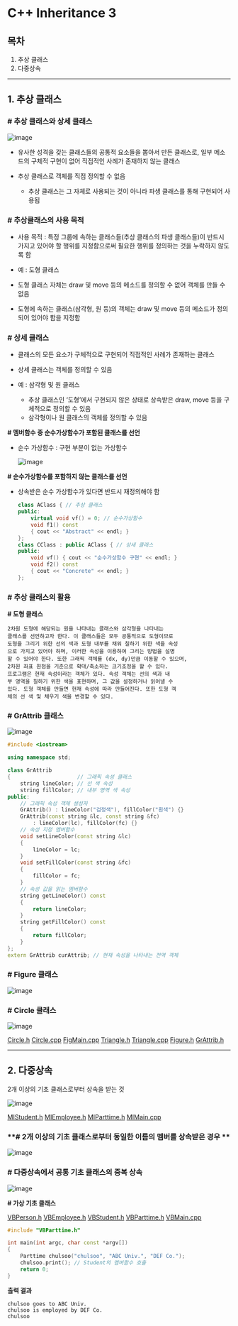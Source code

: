 # **C++ Inheritance 3**

## **목차**
1. 추상 클래스
2. 다중상속

___

## **1. 추상 클래스**

### **# 추상 클래스와 상세 클래스**

![image](https://user-images.githubusercontent.com/66513003/144002748-fe3785a9-2fcb-4526-802c-25c151b12c03.png)

- 유사한 성격을 갖는 클래스들의 공통적 요소들을 뽑아서 만든 클래스로, 일부 메소드의 구체적 구현이 없어 직접적인 사례가 존재하지 않는 클래스

- 추상 클래스로 객체를 직접 정의할 수 없음
    - 추상 클래스는 그 자체로 사용되는 것이 아니라 파생 클래스를 통해 구현되어 사용됨

### **# 추상클래스의 사용 목적**

- 사용 목적 : 특정 그룹에 속하는 클래스들(추상 클래스의 파생 클래스들)이 반드시 가지고 있어야 할 행위를 지정함으로써 필요한 행위를 정의하는 것을 누락하지 않도록 함

- 예 : 도형 클래스
- 도형 클래스 자체는 draw 및 move 등의 메소드를 정의할 수 없어 객체를 만들 수 없음
- 도형에 속하는 클래스(삼각형, 원 등)의 객체는 draw 및 move 등의 메소드가 정의되어 있어야 함을 지정함

### **# 상세 클래스**

- 클래스의 모든 요소가 구체적으로 구현되어 직접적인 사례가 존재하는 클래스
- 상세 클래스는 객체를 정의할 수 있음

- 예 : 삼각형 및 원 클래스
    - 추상 클래스인 ‘도형’에서 구현되지 않은 상태로 상속받은 draw, move 등을 구체적으로 정의할 수 있음
    - 삼각형이나 원 클래스의 객체를 정의할 수 있음

**# 멤버함수 중 순수가상함수가 포함된 클래스를 선언**

- 순수 가상함수 : 구현 부분이 없는 가상함수

    ![image](https://user-images.githubusercontent.com/66513003/144012757-920b69ca-4a64-4bfc-a0f7-8a1f6a61b106.png)

**# 순수가상함수를 포함하지 않는 클래스를 선언**

- 상속받은 순수 가상함수가 있다면 반드시 재정의해야 함
    ```cpp
    class AClass { // 추상 클래스
    public:
        virtual void vf() = 0; // 순수가상함수
        void f1() const
        { cout << "Abstract" << endl; }
    };
    class CClass : public AClass { // 상세 클래스
    public:
        void vf() { cout << "순수가상함수 구현" << endl; }
        void f2() const
        { cout << "Concrete" << endl; }
    };
    ```

### **# 추상 클래스의 활용**

**# 도형 클래스**
```
2차원 도형에 해당되는 원을 나타내는 클래스와 삼각형을 나타내는
클래스를 선언하고자 한다. 이 클래스들은 모두 공통적으로 도형이므로
도형을 그리기 위한 선의 색과 도형 내부를 채워 칠하기 위한 색을 속성
으로 가지고 있어야 하며, 이러한 속성을 이용하여 그리는 방법을 설명
할 수 있어야 한다. 또한 그래픽 객체를 (dx, dy)만큼 이동할 수 있으며,
2차원 좌표 원점을 기준으로 확대/축소하는 크기조정을 할 수 있다.
프로그램은 현재 속성이라는 객체가 있다. 속성 객체는 선의 색과 내
부 영역을 칠하기 위한 색을 표현하며, 그 값을 설정하거나 읽어낼 수
있다. 도형 객체를 만들면 현재 속성에 따라 만들어진다. 또한 도형 객
체의 선 색 및 채우기 색을 변경할 수 있다.
```

### **# GrAttrib 클래스**
![image](https://user-images.githubusercontent.com/66513003/144031675-152d0ff6-adb8-47b8-9336-b9e821601892.png)

```cpp
#include <iostream>

using namespace std;

class GrAttrib
{                     // 그래픽 속성 클래스
    string lineColor; // 선 색 속성
    string fillColor; // 내부 영역 색 속성
public:
    // 그래픽 속성 객체 생성자
    GrAttrib() : lineColor("검정색"), fillColor("흰색") {}
    GrAttrib(const string &lc, const string &fc)
        : lineColor(lc), fillColor(fc) {}
    // 속성 지정 멤버함수
    void setLineColor(const string &lc)
    {
        lineColor = lc;
    }
    void setFillColor(const string &fc)
    {
        fillColor = fc;
    }
    // 속성 값을 읽는 멤버함수
    string getLineColor() const
    {
        return lineColor;
    }
    string getFillColor() const
    {
        return fillColor;
    }
};
extern GrAttrib curAttrib; // 현재 속성을 나타내는 전역 객체
```

### **# Figure 클래스**

![image](https://user-images.githubusercontent.com/66513003/144036441-532c1fe5-93c2-4034-8652-6544fedd061a.png)

### **# Circle 클래스**

![image](https://user-images.githubusercontent.com/66513003/144037712-8fe5a560-3b9d-40aa-aa61-7f10e0d2df80.png)

[Circle.h](examples\ex12\Circle.h)
[Circle.cpp](examples\ex12\Circle.cpp)
[FigMain.cpp](examples\ex12\FigMain.cpp)
[Triangle.h](examples\ex12\Triangle.h)
[Triangle.cpp](examples\ex12\Triangle.cpp)
[Figure.h](examples\ex12\Figure.h)
[GrAttrib.h](examples\ex12\GrAttrib.h)

___

## **2. 다중상속**

2개 이상의 기초 클래스로부터 상속을 받는 것

![image](https://user-images.githubusercontent.com/66513003/144415643-2ea60ec7-cdb2-4d2d-8836-feb94f62df01.png)

[MIStudent.h](examples\ex12\MIStudent.h)
[MIEmployee.h](examples\ex12\MIEmployee.h)
[MIParttime.h](examples\ex12\MIParttime.h)
[MIMain.cpp](examples\ex12\MIMain.cpp)

### **# 2개 이상의 기초 클래스로부터 동일한 이름의 멤버를 상속받은 경우 **

![image](https://user-images.githubusercontent.com/66513003/144416521-48abf026-5314-4073-8c05-ee81d04bb9aa.png)

### **# 다중상속에서 공통 기초 클래스의 중복 상속**

![image](https://user-images.githubusercontent.com/66513003/144416594-b18e2e1c-1748-40e4-b6b3-6bf8921cb9fe.png)

**# 가상 기초 클래스**

[VBPerson.h](examples\ex12\VBPerson.h)
[VBEmployee.h](examples\ex12\VBEmployee.h)
[VBStudent.h](examples\ex12\VBStudent.h)
[VBParttime.h](examples\ex12\VBParttime.h)
[VBMain.cpp](examples\ex12\VBMain.cpp)

```cpp
#include "VBParttime.h"

int main(int argc, char const *argv[])
{
    Parttime chulsoo("chulsoo", "ABC Univ.", "DEF Co.");
    chulsoo.print(); // Student의 멤버함수 호출
    return 0;
}
```

**출력 결과**
```
chulsoo goes to ABC Univ.
chulsoo is employed by DEF Co.
chulsoo
```